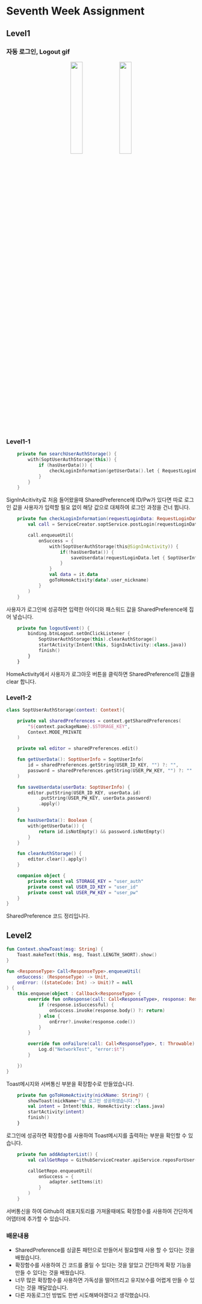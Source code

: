 # Seventh Week Assignment
## Level1
### 자동 로그인, Logout gif
<p align="center">
<img src = "https://user-images.githubusercontent.com/56147398/120608632-5e361400-c48c-11eb-9403-27ec0edee5f2.gif" width = 25% />
<img src = "https://user-images.githubusercontent.com/56147398/120608643-63935e80-c48c-11eb-90bd-81ccc656257e.gif" width = 25% /> </p>

### Level1-1

```kotlin
    private fun searchUserAuthStorage() {
        with(SoptUserAuthStorage(this)) {
            if (hasUserData()) {
                checkLoginInformation(getUserData().let { RequestLoginData(it.id, it.password) })
            }
        }
    }
```
SignInAcitivity로 처음 들어왔을때 SharedPreference에 ID/Pw가 있다면 따로 로그인 값을 사용자가 입력할 필요 없이 해당 값으로 대체하여 로그인 과정을 건너 뜁니다.

```kotlin
    private fun checkLoginInformation(requestLoginData: RequestLoginData) {
        val call = ServiceCreator.soptService.postLogin(requestLoginData)

        call.enqueueUtil(
            onSuccess = {
                with(SoptUserAuthStorage(this@SignInActivity)) {
                    if(!hasUserData()) {
                        saveUserdata(requestLoginData.let { SoptUserInfo(it.email, it.password) })
                    }
                }
                val data = it.data
                goToHomeActivity(data?.user_nickname)
            }
        )
    }
```
사용자가 로그인에 성공하면 입력한 아이디와 패스워드 값을 SharedPreference에 집어 넣습니다.

```kotlin
    private fun logoutEvent() {
        binding.btnLogout.setOnClickListener {
            SoptUserAuthStorage(this).clearAuthStorage()
            startActivity(Intent(this, SignInActivity::class.java))
            finish()
        }
    }
```
HomeActivity에서 사용자가 로그아웃 버튼을 클릭하면 SharedPreference의 값들을 clear 합니다.

### Level1-2
```kotlin
class SoptUserAuthStorage(context: Context){

    private val sharedPreferences = context.getSharedPreferences(
        "${context.packageName}.$STORAGE_KEY",
        Context.MODE_PRIVATE
    )

    private val editor = sharedPreferences.edit()

    fun getUserData(): SoptUserInfo = SoptUserInfo(
        id = sharedPreferences.getString(USER_ID_KEY, "") ?: "",
        password = sharedPreferences.getString(USER_PW_KEY, "") ?: ""
    )

    fun saveUserdata(userData: SoptUserInfo) {
        editor.putString(USER_ID_KEY, userData.id)
            .putString(USER_PW_KEY, userData.password)
            .apply()
    }

    fun hasUserData(): Boolean {
        with(getUserData()) {
            return id.isNotEmpty() && password.isNotEmpty()
        }
    }

    fun clearAuthStorage() {
        editor.clear().apply()
    }

    companion object {
        private const val STORAGE_KEY = "user_auth"
        private const val USER_ID_KEY = "user_id"
        private const val USER_PW_KEY = "user_pw"
    }
}
```
SharedPreference 코드 정리입니다.

## Level2

```kotlin
fun Context.showToast(msg: String) {
    Toast.makeText(this, msg, Toast.LENGTH_SHORT).show()
}

fun <ResponseType> Call<ResponseType>.enqueueUtil(
    onSuccess: (ResponseType) -> Unit,
    onError: ((stateCode: Int) -> Unit)? = null
) {
    this.enqueue(object : Callback<ResponseType> {
        override fun onResponse(call: Call<ResponseType>, response: Response<ResponseType>) {
            if (response.isSuccessful) {
                onSuccess.invoke(response.body() ?: return)
            } else {
                onError?.invoke(response.code())
            }
        }

        override fun onFailure(call: Call<ResponseType>, t: Throwable) {
            Log.d("NetworkTest", "error:$t")
        }

    })
}
```
Toast메시지와 서버통신 부분을 확장함수로 만들었습니다.

```kotlin
    private fun goToHomeActivity(nickName: String?) {
        showToast(nickName+"님 로그인 성공하였습니다.")
        val intent = Intent(this, HomeActivity::class.java)
        startActivity(intent)
        finish()
    }
```
로그인에 성공하면 확장함수를 사용하여 Toast메시지를 출력하는 부분을 확인할 수 있습니다.

```kotlin
    private fun addAdapterList() {
        val callGetRepo = GithubServiceCreater.apiService.reposForUser("kkk5474096")

        callGetRepo.enqueueUtil(
            onSuccess = {
                adapter.setItems(it)
            }
        )
    }
```
서버통신을 하여 Github의 레포지토리를 가져올때에도 확장함수를 사용하여 간단하게 어뎁터에 추가할 수 있습니다.


### 배운내용
- SharedPreference를 싱글톤 패턴으로 만들어서 필요할때 사용 할 수 있다는 것을 배웠습니다.
- 확장함수를 사용하여 긴 코드를 줄일 수 있다는 것을 알았고 간단하게 확장 기능을 만들 수 있다는 것을 배웠습니다.
- 너무 많은 확장함수를 사용하면 가독성을 떨어뜨리고 유지보수를 어렵게 만들 수 있다는 것을 깨달았습니다.
- 다른 자동로그인 방법도 한번 시도해봐야겠다고 생각했습니다.
